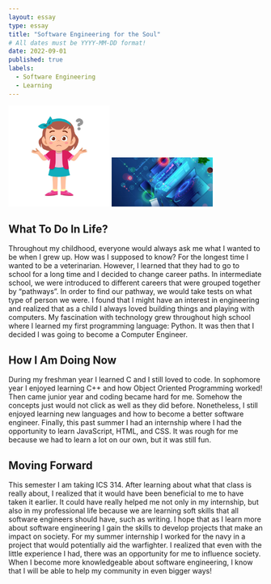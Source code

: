 ```yaml
---
layout: essay
type: essay
title: "Software Engineering for the Soul"
# All dates must be YYYY-MM-DD format!
date: 2022-09-01
published: true
labels:
  - Software Engineering
  - Learning
---
```

<img width="200px" class="rounded float-start pe-4" src="../img/confused.jpg">
<img width="200px" class="rounded float-start pe-4" src="../img/software-eng.jpg">

## What To Do In Life?
Throughout my childhood, everyone would always ask me what I wanted to be when I grew up.  How was I supposed to know?  For the longest time I wanted to be a veterinarian.  However, I learned that they had to go to school for a long time and I decided to change career paths.  In intermediate school, we were introduced to different careers that were grouped together by “pathways”.  In order to find our pathway, we would take tests on what type of person we were.  I found that I might have an interest in engineering and realized that as a child I always loved building things and playing with computers.  My fascination with technology grew throughout high school where I learned my first programming language: Python.  It was then that I decided I was going to become a Computer Engineer.

## How I Am Doing Now
During my freshman year I learned C and I still loved to code. In sophomore year I enjoyed learning C++ and how Object Oriented Programming worked!  Then came junior year and coding became hard for me.  Somehow the concepts just would not click as well as they did before.  Nonetheless, I still enjoyed learning new languages and how to become a better software engineer.  Finally, this past summer I had an internship where I had the opportunity to learn JavaScript, HTML, and CSS.  It was rough for me because we had to learn a lot on our own, but it was still fun.

## Moving Forward
This semester I am taking ICS 314.  After learning about what that class is really about, I realized that it would have been beneficial to me to have taken it earlier.  It could have really helped me not only in my internship, but also in my professional life because we are learning soft skills that all software engineers should have, such as writing.  I hope that as I learn more about software engineering I gain the skills to develop projects that make an impact on society.  For my summer internship I worked for the navy in a project that would potentially aid the warfighter.  I realized that even with the little experience I had, there was an opportunity for me to influence society.  When I become more knowledgeable about software engineering, I know that I will be able to help my community in even bigger ways!
